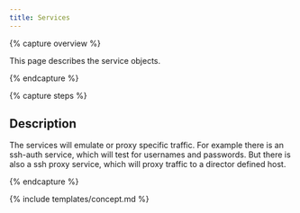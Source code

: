 ```yaml
---
title: Services
---
```


{% capture overview %}

This page describes the service objects.

{% endcapture %}


{% capture steps %}

## Description
The services will emulate or proxy specific traffic. For example there is an ssh-auth service, which will test for usernames and passwords. But there is also a ssh proxy service, which will proxy traffic to a director defined host.

{% endcapture %}

{% include templates/concept.md %}
